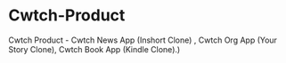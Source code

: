 # Cwtch-Product
Cwtch Product - Cwtch News App (Inshort Clone) , Cwtch Org App (Your Story Clone), Cwtch Book App (Kindle Clone).)
